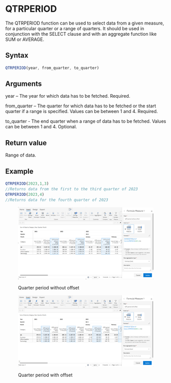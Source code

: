# QTRPERIOD

The QTRPERIOD function can be used to select data from a given measure, for a particular quarter or a range of quarters. It should be used in conjunction with the SELECT clause and with an aggregate function like SUM or AVERAGE.&#x20;

## Syntax

```javascript
QTRPERIOD(year, from_quarter, to_quarter)
```

## Arguments

year – The year for which data has to be fetched. Required.

from\_quarter – The quarter for which data has to be fetched or the start quarter if a range is specified. Values can be between 1 and 4. Required.

to\_quarter - The end quarter when a range of data has to be fetched. Values can be between 1 and 4. Optional.

## Return value

Range of data.

## Example

```javascript
QTRPERIOD(2023,1,3) 
//Returns data from the first to the third quarter of 2023
QTRPERIOD(2023,4)
//Returns data for the fourth quarter of 2023
```

<figure><img src="../../.gitbook/assets/image (54) (1).png" alt=""><figcaption><p>Quarter period without offset</p></figcaption></figure>

<figure><img src="../../.gitbook/assets/image (1) (1) (1) (1) (1) (1) (1) (1) (1) (1) (1) (1) (1) (1) (1) (1) (1) (1) (1) (1) (1) (1) (1) (1) (1) (1) (1).png" alt=""><figcaption><p>Quarter period with offset</p></figcaption></figure>
